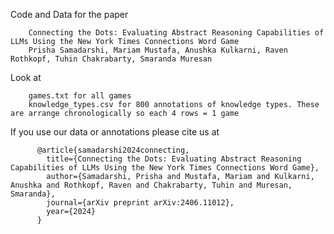 
Code and Data for the paper

        Connecting the Dots: Evaluating Abstract Reasoning Capabilities of LLMs Using the New York Times Connections Word Game
        Prisha Samadarshi, Mariam Mustafa, Anushka Kulkarni, Raven Rothkopf, Tuhin Chakrabarty, Smaranda Muresan

Look at 

        games.txt for all games
        knowledge_types.csv for 800 annotations of knowledge types. These are arrange chronologically so each 4 rows = 1 game


If you use our data or annotations please cite us at

          @article{samadarshi2024connecting,
            title={Connecting the Dots: Evaluating Abstract Reasoning Capabilities of LLMs Using the New York Times Connections Word Game},
            author={Samadarshi, Prisha and Mustafa, Mariam and Kulkarni, Anushka and Rothkopf, Raven and Chakrabarty, Tuhin and Muresan, Smaranda},
            journal={arXiv preprint arXiv:2406.11012},
            year={2024}
          }
